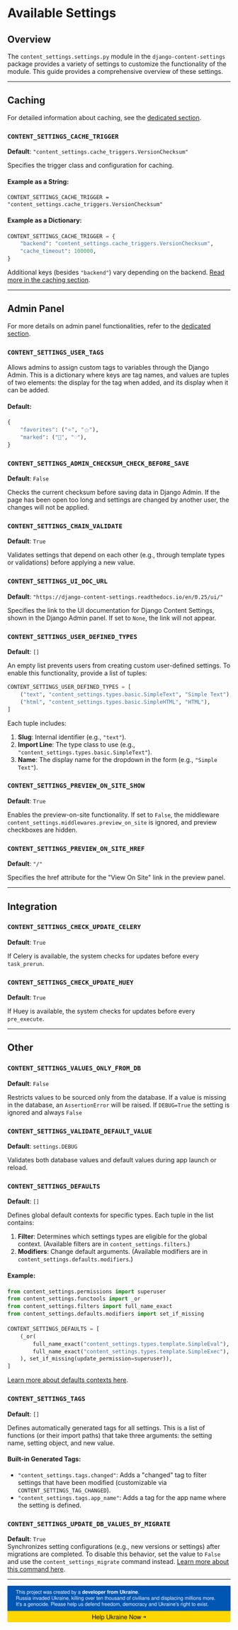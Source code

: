 # Available Settings

## Overview

The `content_settings.settings.py` module in the `django-content-settings` package provides a variety of settings to customize the functionality of the module. This guide provides a comprehensive overview of these settings.

---

## Caching

For detailed information about caching, see the [dedicated section](caching.md).

### `CONTENT_SETTINGS_CACHE_TRIGGER`

**Default**: `"content_settings.cache_triggers.VersionChecksum"`

Specifies the trigger class and configuration for caching.

#### Example as a String:

```
CONTENT_SETTINGS_CACHE_TRIGGER = "content_settings.cache_triggers.VersionChecksum"
```

#### Example as a Dictionary:

```python
CONTENT_SETTINGS_CACHE_TRIGGER = {
    "backend": "content_settings.cache_triggers.VersionChecksum",
    "cache_timeout": 100000,
}
```

Additional keys (besides `"backend"`) vary depending on the backend. [Read more in the caching section](caching.md).

---

## Admin Panel

For more details on admin panel functionalities, refer to the [dedicated section](ui.md).

### `CONTENT_SETTINGS_USER_TAGS`

Allows admins to assign custom tags to variables through the Django Admin. This is a dictionary where keys are tag names, and values are tuples of two elements: the display for the tag when added, and its display when it can be added.

#### Default:

```python
{
    "favorites": ("⭐", "⚝"),
    "marked": ("💚", "♡"),
}
```

### `CONTENT_SETTINGS_ADMIN_CHECKSUM_CHECK_BEFORE_SAVE`

**Default**: `False`

Checks the current checksum before saving data in Django Admin. If the page has been open too long and settings are changed by another user, the changes will not be applied.

### `CONTENT_SETTINGS_CHAIN_VALIDATE`

**Default**: `True`

Validates settings that depend on each other (e.g., through template types or validations) before applying a new value.

### `CONTENT_SETTINGS_UI_DOC_URL`

**Default**: `"https://django-content-settings.readthedocs.io/en/0.25/ui/"`

Specifies the link to the UI documentation for Django Content Settings, shown in the Django Admin panel. If set to `None`, the link will not appear.

### `CONTENT_SETTINGS_USER_DEFINED_TYPES`

**Default**: `[]`

An empty list prevents users from creating custom user-defined settings. To enable this functionality, provide a list of tuples:

```python
CONTENT_SETTINGS_USER_DEFINED_TYPES = [
    ("text", "content_settings.types.basic.SimpleText", "Simple Text"),
    ("html", "content_settings.types.basic.SimpleHTML", "HTML"),
]
```

Each tuple includes:
1. **Slug**: Internal identifier (e.g., `"text"`).
2. **Import Line**: The type class to use (e.g., `"content_settings.types.basic.SimpleText"`).
3. **Name**: The display name for the dropdown in the form (e.g., `"Simple Text"`).

### `CONTENT_SETTINGS_PREVIEW_ON_SITE_SHOW`

**Default**: `True`

Enables the preview-on-site functionality. If set to `False`, the middleware `content_settings.middlewares.preview_on_site` is ignored, and preview checkboxes are hidden.

### `CONTENT_SETTINGS_PREVIEW_ON_SITE_HREF`

**Default**: `"/"`

Specifies the href attribute for the "View On Site" link in the preview panel.

---

## Integration

### `CONTENT_SETTINGS_CHECK_UPDATE_CELERY`

**Default**: `True`

If Celery is available, the system checks for updates before every `task_prerun`.

### `CONTENT_SETTINGS_CHECK_UPDATE_HUEY`

**Default**: `True`

If Huey is available, the system checks for updates before every `pre_execute`.

---

## Other

### `CONTENT_SETTINGS_VALUES_ONLY_FROM_DB`

**Default**: `False`

Restricts values to be sourced only from the database. If a value is missing in the database, an `AssertionError` will be raised. If `DEBUG=True` the setting is ignored and always `False`

### `CONTENT_SETTINGS_VALIDATE_DEFAULT_VALUE`

**Default**: `settings.DEBUG`

Validates both database values and default values during app launch or reload.

### `CONTENT_SETTINGS_DEFAULTS`

**Default**: `[]`

Defines global default contexts for specific types. Each tuple in the list contains:
1. **Filter**: Determines which settings types are eligible for the global context. (Available filters are in `content_settings.filters`.)
2. **Modifiers**: Change default arguments. (Available modifiers are in `content_settings.defaults.modifiers`.)

#### Example:

```python
from content_settings.permissions import superuser
from content_settings.functools import _or
from content_settings.filters import full_name_exact
from content_settings.defaults.modifiers import set_if_missing

CONTENT_SETTINGS_DEFAULTS = [
    (_or(
        full_name_exact("content_settings.types.template.SimpleEval"),
        full_name_exact("content_settings.types.template.SimpleExec"),
    ), set_if_missing(update_permission=superuser)),
]
```

[Learn more about defaults contexts here](defaults.md#global-updates-content_settings_defaults).

### `CONTENT_SETTINGS_TAGS`

**Default**: `[]`

Defines automatically generated tags for all settings. This is a list of functions (or their import paths) that take three arguments: the setting name, setting object, and new value.

#### Built-in Generated Tags:

- `"content_settings.tags.changed"`: Adds a "changed" tag to filter settings that have been modified (customizable via `CONTENT_SETTINGS_TAG_CHANGED`).
- `"content_settings.tags.app_name"`: Adds a tag for the app name where the setting is defined.

### `CONTENT_SETTINGS_UPDATE_DB_VALUES_BY_MIGRATE`

**Default**: `True`  
Synchronizes setting configurations (e.g., new versions or settings) after migrations are completed. To disable this behavior, set the value to `False` and use the `content_settings_migrate` command instead. [Learn more about this command here](commands.md#content_settings_migrate).

---

[![Stand With Ukraine](https://raw.githubusercontent.com/vshymanskyy/StandWithUkraine/main/banner-direct-single.svg)](https://stand-with-ukraine.pp.ua)

